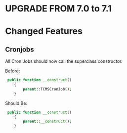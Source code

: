 UPGRADE FROM 7.0 to 7.1
=======================

# Changed Features
## Cronjobs
All Cron Jobs should now call the superclass constructor.

Before:
```php
 public function __construct()
    {
        parent::TCMSCronJob();
    }
```
Should Be:
```php
 public function __construct()
    {
        parent::__construct();
    }
```
